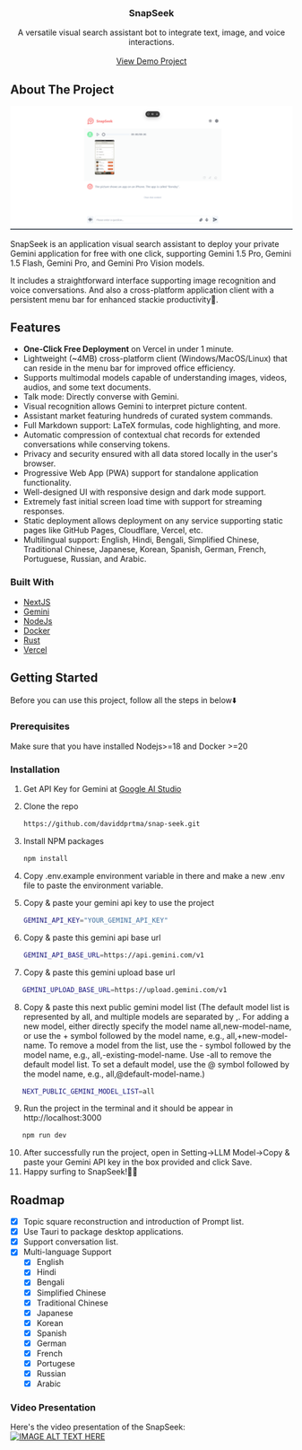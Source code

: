 
<br/>
<div align="center">

<h3 align="center">SnapSeek</h3>
<p align="center">
A versatile visual search assistant bot to integrate text, image, and voice interactions.
<br/>
<br/>
<a href="https://snap-seek-nine.vercel.app/">View Demo Project</a>  


</p>
</div>

## About The Project

![Product Screenshot](https://github.com/daviddprtma/snap-seek/blob/0253e00e8c1f37fc05b07eaa291db88da1cc2d26/public/snapseek.png)

SnapSeek is an application visual search assistant to deploy your private Gemini application for free with one click, supporting Gemini 1.5 Pro, Gemini 1.5 Flash, Gemini Pro, and Gemini Pro Vision models.

It includes a straightforward interface supporting image recognition and voice conversations. And also a cross-platform application client with a persistent menu bar for enhanced stackie productivity🙌.

## Features
- **One-Click Free Deployment** on Vercel in under 1 minute.
- Lightweight (~4MB) cross-platform client (Windows/MacOS/Linux) that can reside in the menu bar for improved office efficiency.
- Supports multimodal models capable of understanding images, videos, audios, and some text documents.
- Talk mode: Directly converse with Gemini.
- Visual recognition allows Gemini to interpret picture content.
- Assistant market featuring hundreds of curated system commands.
- Full Markdown support: LaTeX formulas, code highlighting, and more.
- Automatic compression of contextual chat records for extended conversations while conserving tokens.
- Privacy and security ensured with all data stored locally in the user's browser.
- Progressive Web App (PWA) support for standalone application functionality.
- Well-designed UI with responsive design and dark mode support.
- Extremely fast initial screen load time with support for streaming responses.
- Static deployment allows deployment on any service supporting static pages like GitHub Pages, Cloudflare, Vercel, etc.
- Multilingual support: English, Hindi, Bengali, Simplified Chinese, Traditional Chinese, Japanese, Korean, Spanish, German, French, Portuguese, Russian, and Arabic.

### Built With

- [NextJS](https://nextjs.org)
- [Gemini](https://ai.google.dev/aistudio?gad_source=1&gclid=CjwKCAiAxKy5BhBbEiwAYiW--5RtHvRG8IYT-h7RR9IdrongRp3Fx2n87oY11c-M5_ZkSSEXDoQCChoCovcQAvD_BwE)
- [NodeJs](https://nodejs.org/en)
- [Docker](https://www.docker.com/)
- [Rust](https://www.rust-lang.org/)
- [Vercel](https://vercel.com/)
## Getting Started

Before you can use this project, follow all the steps in below⬇️
### Prerequisites

Make sure that you have installed Nodejs>=18 and Docker >=20
### Installation

1. Get API Key for Gemini at [Google AI Studio](https://ai.google.dev/aistudio?gad_source=1&gclid=CjwKCAiAxKy5BhBbEiwAYiW--5RtHvRG8IYT-h7RR9IdrongRp3Fx2n87oY11c-M5_ZkSSEXDoQCChoCovcQAvD_BwE)
2. Clone the repo
   ```sh
   https://github.com/daviddprtma/snap-seek.git
   ```
3. Install NPM packages
   ```sh
   npm install
   ```
4. Copy .env.example environment variable in there and make a new .env file to paste the environment variable.

5. Copy & paste your gemini api key to use the project 
   ```sh
   GEMINI_API_KEY="YOUR_GEMINI_API_KEY"
   ```

6. Copy & paste this gemini api base url 
   ```sh
   GEMINI_API_BASE_URL=https://api.gemini.com/v1
   ```

7. Copy & paste this gemini upload base url
```sh
   GEMINI_UPLOAD_BASE_URL=https://upload.gemini.com/v1
   ```

8. Copy & paste this next public gemini model list (The default model list is represented by all, and multiple models are separated by ,. For adding a new model, either directly specify the model name all,new-model-name, or use the + symbol followed by the model name, e.g., all,+new-model-name. To remove a model from the list, use the - symbol followed by the model name, e.g., all,-existing-model-name. Use -all to remove the default model list. To set a default model, use the @ symbol followed by the model name, e.g., all,@default-model-name.)

```sh
   NEXT_PUBLIC_GEMINI_MODEL_LIST=all
   ```

9. Run the project in the terminal and it should be appear in http://localhost:3000

```sh
   npm run dev
   ```

10. After successfully run the project, open in Setting->LLM Model->Copy & paste your Gemini API key in the box provided and click Save.
11. Happy surfing to SnapSeek!🙌🎉

## Roadmap

- [x]  Topic square reconstruction and introduction of Prompt list.
- [x] Use Tauri to package desktop applications.
- [X]  Support conversation list.
- [X] Multi-language Support
  - [X] English
  - [X] Hindi
  - [X] Bengali
  - [X] Simplified Chinese
  - [X] Traditional Chinese
  - [X] Japanese
  - [X] Korean
  - [X] Spanish
  - [X] German
  - [X] French
  - [X] Portugese
  - [X] Russian 
  - [X] Arabic

### Video Presentation
Here's the video presentation of the SnapSeek: 
<br> 
[![IMAGE ALT TEXT HERE](https://img.youtube.com/vi/05Od41FJGoo/0.jpg)](https://www.youtube.com/watch?v=05Od41FJGoo)
